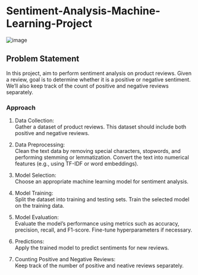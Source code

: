# Sentiment-Analysis-Machine-Learning-Project

![image](https://github.com/RuwanthiLakshika/Sentiment-Analysis-Project/assets/125971277/9625aeae-d7dd-4131-ba6f-03d3c4ac3c26)


## Problem Statement
In this project, aim to perform sentiment analysis on product reviews. Given a review, goal is to determine whether it is a positive or negative sentiment. We’ll also keep track of the count of positive and negative reviews separately.

### Approach
1. Data Collection:     
Gather a dataset of product reviews. This dataset should include both positive and negative reviews.  

2. Data Preprocessing:       
Clean the text data by removing special characters, stopwords, and performing stemming or lemmatization.
Convert the text into numerical features (e.g., using TF-IDF or word embeddings).  

3. Model Selection:      
Choose an appropriate machine learning model for sentiment analysis.

4. Model Training:       
Split the dataset into training and testing sets.
Train the selected model on the training data.    

5. Model Evaluation:       
Evaluate the model’s performance using metrics such as accuracy, precision, recall, and F1-score.
Fine-tune hyperparameters if necessary.    

6. Predictions:        
Apply the trained model to predict sentiments for new reviews.   

7. Counting Positive and Negative Reviews:     
Keep track of the number of positive and neative reviews separately.

